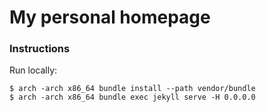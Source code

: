 # My personal homepage

### Instructions

Run locally:

    $ arch -arch x86_64 bundle install --path vendor/bundle
    $ arch -arch x86_64 bundle exec jekyll serve -H 0.0.0.0